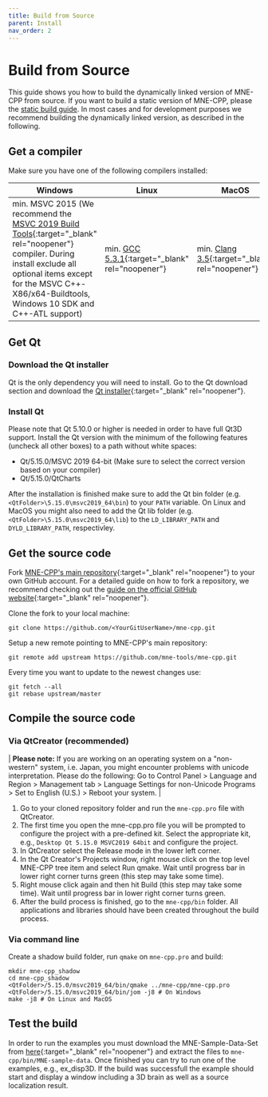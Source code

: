 ```yaml
---
title: Build from Source
parent: Install
nav_order: 2
---
```

# Build from Source

This guide shows you how to build the dynamically linked version of MNE-CPP from source. If you want to build a static version of MNE-CPP, please the [static build guide](../development/staticbuild.md). In most cases and for development purposes we recommend building the dynamically linked version, as described in the following.

## Get a compiler

Make sure you have one of the following compilers installed:

| Windows | Linux | MacOS |
|---------|-------|-------|
| min. MSVC 2015 (We recommend the [MSVC 2019 Build Tools](https://visualstudio.microsoft.com/thank-you-downloading-visual-studio/?sku=BuildTools&rel=16#){:target="_blank" rel="noopener"} compiler. During install exclude all optional items except for the MSVC C++-X86/x64-Buildtools, Windows 10 SDK and C++-ATL support) | min. [GCC 5.3.1](https://gcc.gnu.org/releases.html){:target="_blank" rel="noopener"} | min. [Clang 3.5](https://developer.apple.com/xcode/){:target="_blank" rel="noopener"}|

## Get Qt

### Download the Qt installer

Qt is the only dependency you will need to install. Go to the Qt download section and download the [Qt installer](https://www.qt.io/download-qt-installer?hsCtaTracking=9f6a2170-a938-42df-a8e2-a9f0b1d6cdce%7C6cb0de4f-9bb5-4778-ab02-bfb62735f3e5){:target="_blank" rel="noopener"}. 

### Install Qt

Please note that Qt 5.10.0 or higher is needed in order to have full Qt3D support. Install the Qt version with the minimum of the following features (uncheck all other boxes) to a path without white spaces:

- Qt/5.15.0/MSVC 2019 64-bit (Make sure to select the correct version based on your compiler)
- Qt/5.15.0/QtCharts

After the installation is finished make sure to add the Qt bin folder (e.g. `<QtFolder>\5.15.0\msvc2019_64\bin`) to your `PATH` variable. On Linux and MacOS you might also need to add the Qt lib folder (e.g. `<QtFolder>\5.15.0\msvc2019_64\lib`) to the `LD_LIBRARY_PATH` and `DYLD_LIBRARY_PATH`, respectivley.

## Get the source code

Fork [MNE-CPP's main repository](https://github.com/mne-tools/mne-cpp){:target="_blank" rel="noopener"} to your own GitHub account. For a detailed guide on how to fork a repository, we recommend checking out the [guide on the official GitHub website](https://help.github.com/en/github/getting-started-with-github/fork-a-repo){:target="_blank" rel="noopener"}. 

Clone the fork to your local machine:

```
git clone https://github.com/<YourGitUserName>/mne-cpp.git
```

Setup a new remote pointing to MNE-CPP's main repository:

```
git remote add upstream https://github.com/mne-tools/mne-cpp.git
```

Every time you want to update to the newest changes use:

```
git fetch --all
git rebase upstream/master
```

## Compile the source code

### Via QtCreator (recommended)

| **Please note:** If you are working on an operating system on a "non-western" system, i.e. Japan, you might encounter problems with unicode interpretation. Please do the  following: Go to Control Panel > Language and Region > Management tab > Language Settings for non-Unicode Programs > Set to English (U.S.) > Reboot your system. |

1. Go to your cloned repository folder and run the `mne-cpp.pro` file with QtCreator.
2. The first time you open the mne-cpp.pro file you will be prompted to configure the project with a pre-defined kit. Select the appropriate kit, e.g., `Desktop Qt 5.15.0 MSVC2019 64bit` and configure the project.
3. In QtCreator select the Release mode in the lower left corner.
4. In the Qt Creator's Projects window, right mouse click on the top level MNE-CPP tree item and select Run qmake. Wait until progress bar in lower right corner turns green (this step may take some time).
5. Right mouse click again and then hit Build (this step may take some time). Wait until progress bar in lower right corner turns green.
6. After the build process is finished, go to the `mne-cpp/bin` folder. All applications and libraries should have been created throughout the build process.

### Via command line

Create a shadow build folder, run `qmake` on `mne-cpp.pro` and build:

```
mkdir mne-cpp_shadow
cd mne-cpp_shadow
<QtFolder>/5.15.0/msvc2019_64/bin/qmake ../mne-cpp/mne-cpp.pro
<QtFolder>/5.15.0/msvc2019_64/bin/jom -j8 # On Windows
make -j8 # On Linux and MacOS
```

## Test the build

In order to run the examples you must download the MNE-Sample-Data-Set from [here](https://osf.io/86qa2/download){:target="_blank" rel="noopener"} and extract the files to `mne-cpp/bin/MNE-sample-data`. Once finished you can try to run one of the examples, e.g., ex_disp3D. If the build was successfull the example should start and display a window including a 3D brain as well as a source localization result.
